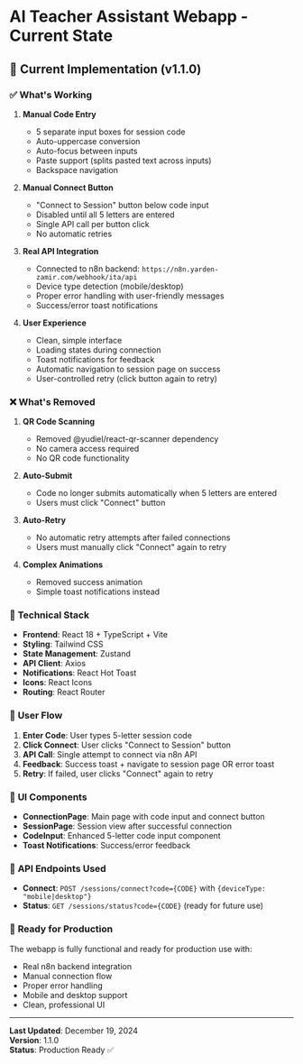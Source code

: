 # AI Teacher Assistant Webapp - Current State

## 🎯 **Current Implementation (v1.1.0)**

### ✅ **What's Working**

1. **Manual Code Entry**

   - 5 separate input boxes for session code
   - Auto-uppercase conversion
   - Auto-focus between inputs
   - Paste support (splits pasted text across inputs)
   - Backspace navigation

2. **Manual Connect Button**

   - "Connect to Session" button below code input
   - Disabled until all 5 letters are entered
   - Single API call per button click
   - No automatic retries

3. **Real API Integration**

   - Connected to n8n backend: `https://n8n.yarden-zamir.com/webhook/ita/api`
   - Device type detection (mobile/desktop)
   - Proper error handling with user-friendly messages
   - Success/error toast notifications

4. **User Experience**
   - Clean, simple interface
   - Loading states during connection
   - Toast notifications for feedback
   - Automatic navigation to session page on success
   - User-controlled retry (click button again to retry)

### ❌ **What's Removed**

1. **QR Code Scanning**

   - Removed @yudiel/react-qr-scanner dependency
   - No camera access required
   - No QR code functionality

2. **Auto-Submit**

   - Code no longer submits automatically when 5 letters are entered
   - Users must click "Connect" button

3. **Auto-Retry**

   - No automatic retry attempts after failed connections
   - Users must manually click "Connect" again to retry

4. **Complex Animations**
   - Removed success animation
   - Simple toast notifications instead

### 🔧 **Technical Stack**

- **Frontend**: React 18 + TypeScript + Vite
- **Styling**: Tailwind CSS
- **State Management**: Zustand
- **API Client**: Axios
- **Notifications**: React Hot Toast
- **Icons**: React Icons
- **Routing**: React Router

### 📱 **User Flow**

1. **Enter Code**: User types 5-letter session code
2. **Click Connect**: User clicks "Connect to Session" button
3. **API Call**: Single attempt to connect via n8n API
4. **Feedback**: Success toast + navigate to session page OR error toast
5. **Retry**: If failed, user clicks "Connect" again to retry

### 🎨 **UI Components**

- **ConnectionPage**: Main page with code input and connect button
- **SessionPage**: Session view after successful connection
- **CodeInput**: Enhanced 5-letter code input component
- **Toast Notifications**: Success/error feedback

### 🔗 **API Endpoints Used**

- **Connect**: `POST /sessions/connect?code={CODE}` with `{deviceType: "mobile|desktop"}`
- **Status**: `GET /sessions/status?code={CODE}` (ready for future use)

### 🚀 **Ready for Production**

The webapp is fully functional and ready for production use with:

- Real n8n backend integration
- Manual connection flow
- Proper error handling
- Mobile and desktop support
- Clean, professional UI

---

**Last Updated**: December 19, 2024  
**Version**: 1.1.0  
**Status**: Production Ready ✅
